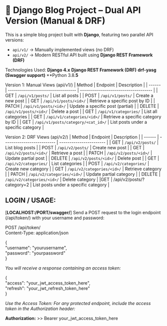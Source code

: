 # 📝 Django Blog Project – Dual API Version (Manual & DRF)

This is a simple blog project built with **Django**, featuring two parallel API versions:

- `api/v1/` → Manually implemented views (no DRF)
- `api/v2/` → Modern RESTful API built using **Django REST Framework (DRF)**

Technologies Used:
**Django 4.x**
**Django REST Framework (DRF)**
**drf-yasg (Swagger support)**
**Python 3.8.**5**


Version 1: Manual Views (api/v1/)
| Method | Endpoint                           | Description                          |
| ------ | ---------------------------------- | ------------------------------------ |
| GET    | `/api/v1/posts/`                   | List all posts                       |
| POST   | `/api/v1/posts/`                   | Create a new post                    |
| GET    | `/api/v1/posts/<id>/`              | Retrieve a specific post by ID       |
| PATCH  | `/api/v1/posts/<id>/`              | Update a specific post (partial)     |
| DELETE | `/api/v1/posts/<id>/`              | Delete a post                        |
| GET    | `/api/v1/categories/`              | List all categories                  |
| GET    | `/api/v1/categories/<id>/`         | Retrieve a specific category by ID   |
|  GET   | `/api/v1/posts/category/<cat_id>/` | List posts under a specific category |




Version 2: DRF Views (api/v2/)
| Method | Endpoint                   | Description             |
| ------ | -------------------------- | ----------------------- |
| GET    | `/api/v2/posts/`           | List blog posts         |
| POST   | `/api/v2/posts/`           | Create new post         |
| GET    | `/api/v2/posts/<id>/`      | Retrieve a post         |
| PATCH  | `/api/v2/posts/<id>/`      | Update partial post     |
| DELETE | `/api/v2/posts/<id>/`      | Delete post             |
| GET    | `/api/v2/categories/`      | List categories         |
| POST   | `/api/v2/categories/`      | Create new category     |
| GET    | `/api/v2/categories/<id>/` | Retrieve category       |
| PATCH  | `/api/v2/categories/<id>/` | Update partial category |
| DELETE | `/api/v2/categories/<id>/` | Delete category         |
|GET      | /api/v2/posts/?category=2 | List posts under a specific category |

## LOGIN / USAGE:
[**LOCALHOST:/PORT/swagger/**]
Send a POST request to the login endpoint (/api/token/) with your username and password:

POST /api/token/  
Content-Type: application/json

{  
  "username": "yourusername",  
  "password": "yourpassword"  
}

*You will receive a response containing an access token:*

{  
  "access": "your_jwt_access_token_here",  
  "refresh": "your_jwt_refresh_token_here"  
}

*Use the Access Token: For any protected endpoint, include the access token in the Authorization header:*

**Authorization:** >> Bearer your_jwt_access_token_here
